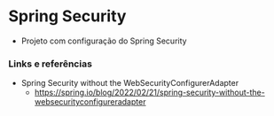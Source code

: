 # Spring Security
- Projeto com configuração do Spring Security

### Links e referências
- Spring Security without the WebSecurityConfigurerAdapter
  - https://spring.io/blog/2022/02/21/spring-security-without-the-websecurityconfigureradapter
